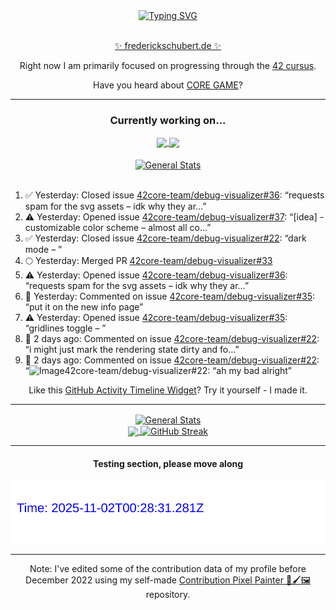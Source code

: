 <div align="center">
	<a href="https://git.io/typing-svg"><img src="https://readme-typing-svg.demolab.com?font=Fira+Code&size=30&pause=1000&color=70A5FD&background=1A1B27&center=true&vCenter=true&repeat=false&random=false&width=550&lines=%F0%9F%91%8B+Hello+World!+I'm+Freddy!+%F0%9F%96%96" alt="Typing SVG" /></a>
</div>
<br>
<div align="center">
	<p></p><a href="https://frederickschubert.de">✨ frederickschubert.de ✨</a></p>
	<p>Right now I am primarily focused on progressing through the <a href="https://github.com/FreddyMSchubert/42_cursus">42 cursus</a>.</p>
	<p>Have you heard about <a href="https://coregame.de/">CORE GAME</a>?</p>
</div>

<hr>

<div align="center">

### Currently working on...

<!-- [![current_repo](https://github-readme-stats.vercel.app/api/pin/?username=FreddyMSchubert&repo=Crafty_Concoctions&theme=tokyonight)](https://github.com/FreddyMSchubert/Crafty_Concoctions) -->

<div align="center">
	<a href="https://github.com/Reptudn/42_transcendence" target="_blank">
		<img align="center" src="https://github-readme-stats.vercel.app/api/pin/?username=Reptudn&repo=42_transcendence&theme=tokyonight" />
	</a>
	<a href="https://github.com/42core-team/monorepo" target="_blank">
		<img align="center" src="https://github-readme-stats.vercel.app/api/pin/?username=42core-team&repo=monorepo&theme=tokyonight" />
	</a>
</div>

<br>

<div align="center">
	<a href="https://github.com/FreddyMSchubert/42_cursus" target="_blank">
		<img align="center" src="https://github-readme-stats.vercel.app/api/pin/?username=FreddyMSchubert&repo=42_cursus&theme=tokyonight" alt="General Stats" />
	</a>
</div>

<br>

<div align="left">
<ol>
<!-- ACTIVITY:START -->
<li>✅ Yesterday: Closed issue <a href="https://github.com/42core-team/debug-visualizer/issues/36">42core-team/debug-visualizer#36</a>: “requests spam for the svg assets – idk why they ar…”</li>
<li>⚠️ Yesterday: Opened issue <a href="https://github.com/42core-team/debug-visualizer/issues/37">42core-team/debug-visualizer#37</a>: “[idea] - customizable color scheme – almost all co…”</li>
<li>✅ Yesterday: Closed issue <a href="https://github.com/42core-team/debug-visualizer/issues/22">42core-team/debug-visualizer#22</a>: “dark mode – ”</li>
<li>🌕 Yesterday: Merged PR <a href="https://github.com/42core-team/debug-visualizer/pull/33">42core-team/debug-visualizer#33</a></li>
<li>⚠️ Yesterday: Opened issue <a href="https://github.com/42core-team/debug-visualizer/issues/36">42core-team/debug-visualizer#36</a>: “requests spam for the svg assets – idk why they ar…”</li>
<li>💬 Yesterday: Commented on issue <a href="https://github.com/42core-team/debug-visualizer/issues/35#issuecomment-3207933538">42core-team/debug-visualizer#35</a>: “put it on the new info page”</li>
<li>⚠️ Yesterday: Opened issue <a href="https://github.com/42core-team/debug-visualizer/issues/35">42core-team/debug-visualizer#35</a>: “gridlines toggle – ”</li>
<li>💬 2 days ago: Commented on issue <a href="https://github.com/42core-team/debug-visualizer/issues/22#issuecomment-3202151063">42core-team/debug-visualizer#22</a>: “i might just mark the rendering state dirty and fo…”</li>
<li>💬 2 days ago: Commented on issue <a href="https://github.com/42core-team/debug-visualizer/issues/22#issuecomment-3202146881">42core-team/debug-visualizer#22</a>: “<img width="1678" height="963" alt="Image" src="ht…”</li>
<li>💬 2 days ago: Commented on issue <a href="https://github.com/42core-team/debug-visualizer/issues/22#issuecomment-3201984406">42core-team/debug-visualizer#22</a>: “ah my bad alright”</li>
<!-- ACTIVITY:END -->
</ol>
</div>

Like this [GitHub Activity Timeline Widget](https://github.com/FreddyMSchubert/github-activity-timeline)? Try it yourself - I made it.

<hr>

<div align="center">
	<a href="https://github.com/anuraghazra/github-readme-stats" target="_blank">
		<img height=200 align="center" src="https://github-readme-stats.vercel.app/api?username=FreddyMSchubert&show_icons=true&theme=tokyonight&card_width=650" alt="General Stats" />
	</a>
</div>

<div align="center">
	<a href="https://github.com/anuraghazra/github-readme-stats" target="_blank">
		<img height=200 align="center" src="https://github-readme-stats.vercel.app/api/top-langs/?username=FreddyMSchubert&layout=donut&theme=tokyonight&card_width=320">
	</a>
	<a href="https://github.com/DenverCoder1/github-readme-streak-stats" target="_blank">
		<img height=200 align="center" src="https://streak-stats.demolab.com?user=FreddyMSchubert&theme=tokyonight&date_format=j%20M%5B%20Y%5D&card_width=320&card_height=200&hide_total_contributions=true" alt="GitHub Streak" />
	</a>
</div>

<hr>

#### Testing section, please move along

![GitHub Defenders SVG](https://github.com/FreddyMSchubert/FreddyMSchubert/blob/github_defenders_output/output.svg)

<hr>

Note: I've edited some of the contribution data of my profile before December 2022 using my self-made [Contribution Pixel Painter 🎨🖌️🖼️](https://github.com/FreddyMSchubert/contribution-pixel-painter) repository.
